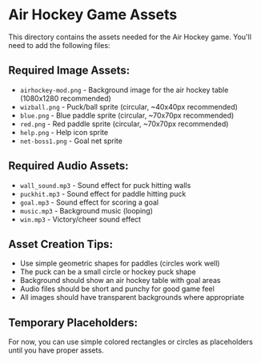 # Air Hockey Game Assets

This directory contains the assets needed for the Air Hockey game. You'll need to add the following files:

## Required Image Assets:
- `airhockey-mod.png` - Background image for the air hockey table (1080x1280 recommended)
- `wizball.png` - Puck/ball sprite (circular, ~40x40px recommended)
- `blue.png` - Blue paddle sprite (circular, ~70x70px recommended)
- `red.png` - Red paddle sprite (circular, ~70x70px recommended)
- `help.png` - Help icon sprite
- `net-boss1.png` - Goal net sprite

## Required Audio Assets:
- `wall_sound.mp3` - Sound effect for puck hitting walls
- `puckhit.mp3` - Sound effect for paddle hitting puck
- `goal.mp3` - Sound effect for scoring a goal
- `music.mp3` - Background music (looping)
- `win.mp3` - Victory/cheer sound effect

## Asset Creation Tips:
- Use simple geometric shapes for paddles (circles work well)
- The puck can be a small circle or hockey puck shape
- Background should show an air hockey table with goal areas
- Audio files should be short and punchy for good game feel
- All images should have transparent backgrounds where appropriate

## Temporary Placeholders:
For now, you can use simple colored rectangles or circles as placeholders until you have proper assets. 